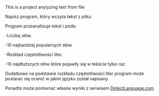 This is a project anylyzing text from file


Napisz program, który wczyta tekst z pliku.

Program przeanalizuje tekst i poda:

-Liczbę słów.

-10 najbardziej popularnych słów.

-Rozkład częstotliwości liter.

-10 najdłuższych słów które pojawiły się w tekście tylko raz


Dodatkowo na podstawie rozkładu częstotliwości liter program może postarać się ocenić w jakim języku został napisany.

Ponadto może porównać własne wyniki z serwisem [DetectLanguage.com](DetectLanguage.com)
